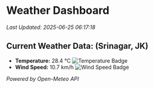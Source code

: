 
# Weather Dashboard

_Last Updated: 2025-06-25 06:17:18_

## Current Weather Data: (Srinagar, JK)
- **Temperature:** 28.4 °C ![Temperature Badge](https://img.shields.io/badge/Temperature-Medium%20Temp-green)
- **Wind Speed:** 10.7 km/h ![Wind Speed Badge](https://img.shields.io/badge/Wind%20Speed-Light%20Wind-blue)

*Powered by Open-Meteo API*
